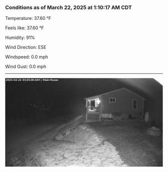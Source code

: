 ### Conditions as of March 22, 2025 at 1:10:17 AM CDT 

Temperature: 37.60 &deg;F

Feels like: 37.60 &deg;F

Humidity: 91%

Wind Direction: ESE

Windspeed: 0.0 mph

Wind Gust: 0.0 mph

---

<img src="./images/latest.jpeg"/>

